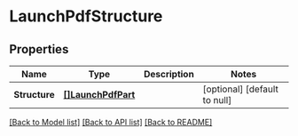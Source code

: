 # LaunchPdfStructure

## Properties
Name | Type | Description | Notes
------------ | ------------- | ------------- | -------------
**Structure** | [**[]LaunchPdfPart**](LaunchPdfPart.md) |  | [optional] [default to null]

[[Back to Model list]](../README.md#documentation-for-models) [[Back to API list]](../README.md#documentation-for-api-endpoints) [[Back to README]](../README.md)

